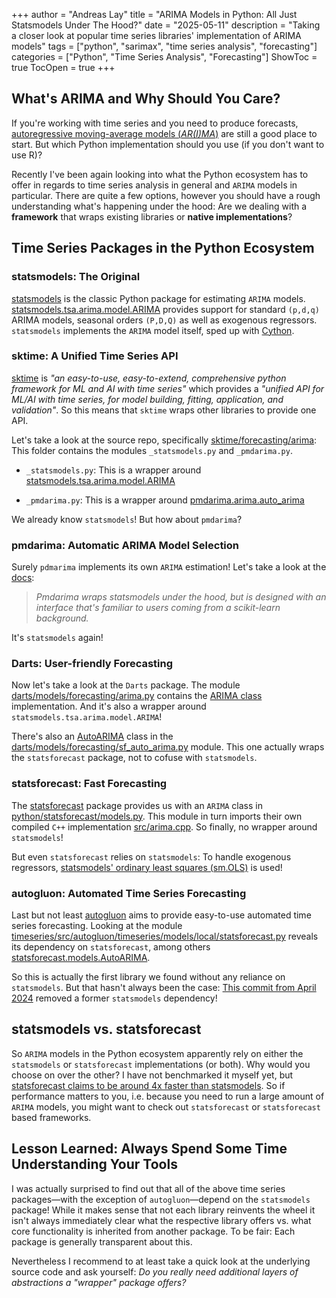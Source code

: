 +++
author = "Andreas Lay"
title = "ARIMA Models in Python: All Just Statsmodels Under The Hood?"
date = "2025-05-11"
description = "Taking a closer look at popular time series libraries' implementation of ARIMA models"
tags = ["python", "sarimax", "time series analysis", "forecasting"]
categories = ["Python", "Time Series Analysis", "Forecasting"]
ShowToc = true
TocOpen = true
+++

## What's ARIMA and Why Should You Care?

If you're working with time series and you need to produce forecasts, [autoregressive moving-average models (_AR(I)MA_)](https://en.wikipedia.org/wiki/Autoregressive_moving-average_model) are still a good place to start. But which Python implementation should you use (if you don't want to use R)?

Recently I've been again looking into what the Python ecosystem has to offer in regards to time series analysis in general and `ARIMA` models in particular. There are quite a few options, however you should have a rough understanding what's happening under the hood: Are we dealing with a **framework** that wraps existing libraries or **native implementations**?

## Time Series Packages in the Python Ecosystem

### statsmodels: The Original

[statsmodels](https://www.statsmodels.org/stable/index.html) is the classic Python package for estimating `ARIMA` models. [statsmodels.tsa.arima.model.ARIMA](https://www.statsmodels.org/stable/generated/statsmodels.tsa.arima.model.ARIMA.html) provides support for standard `(p,d,q)` ARIMA models, seasonal orders `(P,D,Q)` as well as exogenous regressors. `statsmodels` implements the `ARIMA` model itself, sped up with [Cython](https://cython.readthedocs.io/en/latest/src/tutorial/cython_tutorial.html).

### sktime: A Unified Time Series API

[sktime](https://www.sktime.net/en/stable/) is _"an easy-to-use, easy-to-extend, comprehensive python framework for ML and AI with time series"_ which provides a _"unified API for ML/AI with time series, for model building, fitting, application, and validation"_. So this means that `sktime` wraps other libraries to provide one API.

Let's take a look at the source repo, specifically [sktime/forecasting/arima](https://github.com/sktime/sktime/tree/main/sktime/forecasting/arima): This folder contains the modules `_statsmodels.py` and `_pmdarima.py`.

- `_statsmodels.py`: This is a wrapper around [statsmodels.tsa.arima.model.ARIMA](https://www.statsmodels.org/stable/generated/statsmodels.tsa.arima.model.ARIMA.html)

- `_pmdarima.py`: This is a wrapper around [pmdarima.arima.auto_arima](https://alkaline-ml.com/pmdarima/modules/generated/pmdarima.arima.auto_arima.html)

We already know `statsmodels`! But how about `pmdarima`?

### pmdarima: Automatic ARIMA Model Selection

Surely `pdmarima` implements its own `ARIMA` estimation! Let's take a look at the [docs](https://pypi.org/project/pmdarima/):

> _Pmdarima wraps statsmodels under the hood, but is designed with an interface that's familiar to users coming from a scikit-learn background._

It's `statsmodels` again!

### Darts: User-friendly Forecasting

Now let's take a look at the `Darts` package. The module [darts/models/forecasting/arima.py](https://github.com/unit8co/darts/blob/master/darts/models/forecasting/arima.py) contains the [ARIMA class](https://unit8co.github.io/darts/generated_api/darts.models.forecasting.arima.html) implementation. And it's also a wrapper around `statsmodels.tsa.arima.model.ARIMA`!

There's also an [AutoARIMA](https://unit8co.github.io/darts/generated_api/darts.models.forecasting.sf_auto_arima.html) class in the [darts/models/forecasting/sf_auto_arima.py](https://github.com/unit8co/darts/blob/master/darts/models/forecasting/sf_auto_arima.py) module. This one actually wraps the `statsforecast` package, not to cofuse with `statsmodels`.

### statsforecast: Fast Forecasting

The [statsforecast](https://github.com/Nixtla/statsforecast) package provides us with an `ARIMA` class in [python/statsforecast/models.py](https://github.com/Nixtla/statsforecast/blob/main/python/statsforecast/models.py#L1755). This module in turn imports their own compiled `C++` implementation [src/arima.cpp](https://github.com/Nixtla/statsforecast/blob/main/src/arima.cpp). So finally, no wrapper around `statsmodels`!

But even `statsforecast` relies on `statsmodels`: To handle exogenous regressors, [statsmodels' ordinary least squares (sm.OLS)](https://github.com/Nixtla/statsforecast/blob/main/python/statsforecast/arima.py#L399) is used!

### autogluon: Automated Time Series Forecasting

Last but not least [autogluon](https://auto.gluon.ai/stable/index.html) aims to provide easy-to-use automated time series forecasting. Looking at the module [timeseries/src/autogluon/timeseries/models/local/statsforecast.py](https://github.com/autogluon/autogluon/blob/9f0475abc7981fa55ccd8f917a98fb2c60a5c930/timeseries/src/autogluon/timeseries/models/local/statsforecast.py) reveals its dependency on `statsforecast`, among others [statsforecast.models.AutoARIMA](https://github.com/autogluon/autogluon/blob/9f0475abc7981fa55ccd8f917a98fb2c60a5c930/timeseries/src/autogluon/timeseries/models/local/statsforecast.py#L165).

So this is actually the first library we found without any reliance on `statsmodels`. But that hasn't always been the case: [This commit from April 2024](https://github.com/autogluon/autogluon/commit/57e8ae19fe4ca39f33a69f884fe645e60abfc5b1) removed a former `statsmodels` dependency!

## statsmodels vs. statsforecast

So `ARIMA` models in the Python ecosystem apparently rely on either the `statsmodels` or `statsforecast` implementations (or both). Why would you choose on over the other? I have not benchmarked it myself yet, but [statsforecast claims to be around 4x faster than statsmodels](https://github.com/Nixtla/statsforecast?tab=readme-ov-file#highlights). So if performance matters to you, i.e. because you need to run a large amount of `ARIMA` models, you might want to check out `statsforecast` or `statsforecast` based frameworks.

## Lesson Learned: Always Spend Some Time Understanding Your Tools

I was actually surprised to find out that all of the above time series packages—with the exception of `autogluon`—depend on the `statsmodels` package!
While it makes sense that not each library reinvents the wheel it isn't always immediately clear what the respective library offers vs. what core functionality is inherited from another package. To be fair: Each package is generally transparent about this.

Nevertheless I recommend to at least take a quick look at the underlying source code and ask yourself: _Do you really need additional layers of abstractions a "wrapper" package offers?_
